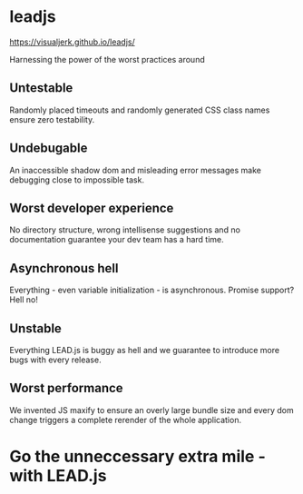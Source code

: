 # leadjs

https://visualjerk.github.io/leadjs/

Harnessing the power of the worst practices around

## Untestable

Randomly placed timeouts and randomly generated CSS class names ensure zero testability.

## Undebugable

An inaccessible shadow dom and misleading error messages make debugging close to impossible task.

## Worst developer experience

No directory structure, wrong intellisense suggestions and no documentation guarantee your dev team has a hard time.

## Asynchronous hell

Everything - even variable initialization - is asynchronous. Promise support? Hell no!

## Unstable

Everything LEAD.js is buggy as hell and we guarantee to introduce more bugs with every release.

## Worst performance

We invented JS maxify to ensure an overly large bundle size and every dom change triggers a complete rerender of the whole application.

# Go the unneccessary extra mile - with LEAD.js
